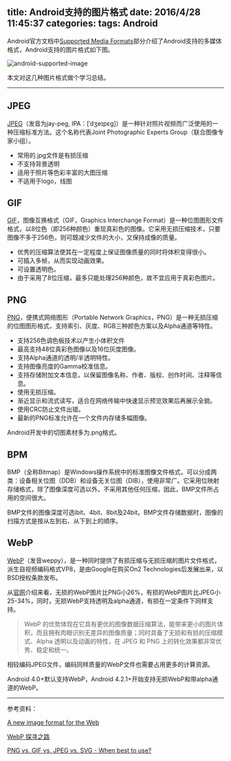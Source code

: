 title: Android支持的图片格式
date: 2016/4/28 11:45:37
categories: 
tags: Android
---
Android官方文档中[Supported Media Formats](http://developer.android.com/guide/appendix/media-formats.html)部分介绍了Android支持的多媒体格式，Android支持的图片格式如下图。

![android-supported-image](http://7xoze0.com1.z0.glb.clouddn.com/android-supported-image.png)

本文对这几种图片格式做个学习总结。

<!--more-->

----

## JPEG
[JPEG](https://zh.wikipedia.org/wiki/JPEG)（发音为jay-peg, IPA：[ˈdʒeɪpɛg]）是一种针对照片视频而广泛使用的一种压缩标准方法。这个名称代表Joint Photographic Experts Group（联合图像专家小组）。

- 常用的.jpg文件是有损压缩
- 不支持背景透明
- 适用于照片等色彩丰富的大图压缩
- 不适用于logo，线图

## GIF
[GIF](https://zh.wikipedia.org/wiki/GIF)，图像互换格式（GIF，Graphics Interchange Format）是一种位图图形文件格式，以8位色（即256种颜色）重现真彩色的图像。它采用无损压缩技术，只要图像不多于256色，则可既减少文件的大小，又保持成像的质量。

- 优秀的压缩算法使其在一定程度上保证图像质量的同时将体积变得很小。
- 可插入多帧，从而实现动画效果。
- 可设置透明色。
- 由于采用了8位压缩，最多只能处理256种颜色，故不宜应用于真彩色图片。

## PNG
[PNG](https://zh.wikipedia.org/wiki/PNG)，便携式网络图形（Portable Network Graphics，PNG）是一种无损压缩的位图图形格式，支持索引、灰度、RGB三种颜色方案以及Alpha通道等特性。

- 支持256色调色板技术以产生小体积文件
- 最高支持48位真彩色图像以及16位灰度图像。
- 支持Alpha通道的透明/半透明特性。
- 支持图像亮度的Gamma校准信息。
- 支持存储附加文本信息，以保留图像名称、作者、版权、创作时间、注释等信息。
- 使用无损压缩。
- 渐近显示和流式读写，适合在网络传输中快速显示预览效果后再展示全貌。
- 使用CRC防止文件出错。
- 最新的PNG标准允许在一个文件内存储多幅图像。

Android开发中的切图素材多为.png格式。

## BPM
BMP（全称Bitmap）是Windows操作系统中的标准图像文件格式，可以分成两类：设备相关位图（DDB）和设备无关位图（DIB），使用非常广。它采用位映射存储格式，除了图像深度可选以外，不采用其他任何压缩，因此，BMP文件所占用的空间很大。

BMP文件的图像深度可选lbit、4bit、8bit及24bit。BMP文件存储数据时，图像的扫描方式是按从左到右、从下到上的顺序。

## WebP
[WebP](https://zh.wikipedia.org/wiki/WebP)（发音weppy），是一种同时提供了有损压缩与无损压缩的图片文件格式，派生自视频编码格式VP8，是由Google在购买On2 Technologies后发展出来，以BSD授权条款发布。

从[官网](https://developers.google.com/speed/webp/)介绍来看，无损的WebP图片比PNG小26%，有损的WebP图片比JPEG小25-34%，同时，无损WebP支持透明及alpha通道，有损在一定条件下同样支持。

>WebP 的优势体现在它具有更优的图像数据压缩算法，能带来更小的图片体积，而且拥有肉眼识别无差异的图像质量；同时具备了无损和有损的压缩模式、Alpha 透明以及动画的特性，在 JPEG 和 PNG 上的转化效果都非常优秀、稳定和统一。

相较编码JPEG文件，编码同样质量的WebP文件也需要占用更多的计算资源。

Android 4.0+默认支持WebP，Android 4.2.1+开始支持无损WebP和带alpha通道的WebP。

----
参考资料：

[A new image format for the Web](https://developers.google.com/speed/webp/)

[WebP 探寻之路](http://isux.tencent.com/introduction-of-webp.html)

[PNG vs. GIF vs. JPEG vs. SVG - When best to use?](http://stackoverflow.com/questions/2336522/png-vs-gif-vs-jpeg-vs-svg-when-best-to-use/7752936#7752936)




